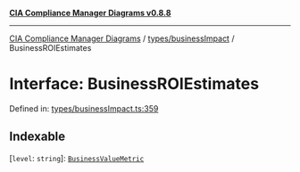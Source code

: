 [**CIA Compliance Manager Diagrams v0.8.8**](../../../README.md)

***

[CIA Compliance Manager Diagrams](../../../modules.md) / [types/businessImpact](../README.md) / BusinessROIEstimates

# Interface: BusinessROIEstimates

Defined in: [types/businessImpact.ts:359](https://github.com/Hack23/cia-compliance-manager/blob/88094f2c4c350fd10a1e440c3eab70aedd819944/src/types/businessImpact.ts#L359)

## Indexable

\[`level`: `string`\]: [`BusinessValueMetric`](BusinessValueMetric.md)
